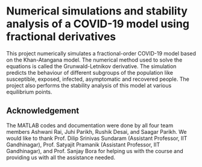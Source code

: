 # Numerical simulations and stability analysis of a COVID-19 model using fractional derivatives

This project numerically simulates a fractional-order COVID-19 model based on the Khan-Atangana model. The numerical method used to solve the equations is called the Grunwald-Letnikov derivative. The simulation predicts the behaviour of different subgroups of the population like susceptible, exposed, infected, asymptomatic and recovered people. The project also performs the stability analysis of this model at various equilibrium points.

## Acknowledgement

The MATLAB codes and documentation were done by all four team members Ashwani Rai, Juhi Parikh, Rushik Desai, and Saagar Parikh. We would like to thank Prof. Dilip Srinivas Sundaram (Assistant Professor, IIT Gandhinagar), Prof. Satyajit Pramanik (Assistant Professor, IIT Gandhinagar), and Prof. Sanjay Bora for helping us with the course and providing us with all the assistance needed.

